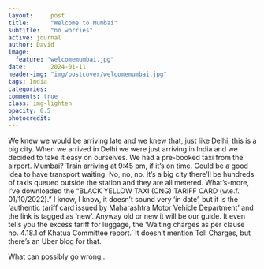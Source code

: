 ```yaml
---
layout:     post
title:      "Welcome to Mumbai"
subtitle:   "no worries"
active: journal
author: David
image:
  feature: "welcomemumbai.jpg"
date:       2024-01-11
header-img: "img/postcover/welcomemumbai.jpg"
tags: India
categories: 
comments: true
class: img-lighten 
opacity: 0.5
photocredit:
---
```


We knew we would be arriving late and we knew that, just like Delhi, this is a big city. When we arrived in Delhi we were just arriving in India and we decided to take it easy on ourselves. We had a pre-booked taxi from the airport. Mumbai? Train arriving at 9:45 pm, if it’s on time. Could be a good idea to have transport waiting. No, no, no. It’s a big city there’ll be hundreds of taxis queued outside the station and they are all metered. What’s-more, I’ve downloaded the “BLACK YELLOW TAXI (CNG) TARIFF CARD (w.e.f. 01/10/2022).” I know, I know, it doesn’t sound very ‘in date’, but it is the ‘authentic tariff card issued by Maharashtra Motor Vehicle Department’ and the link is tagged as ‘new’. Anyway old or new it will be our guide. It even tells you the excess tariff for luggage, the ‘Waiting charges as per clause no. 4.18.1 of Khatua Committee report.’ It doesn’t mention Toll Charges, but there’s an Uber blog for that.

What can possibly go wrong…









